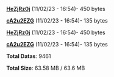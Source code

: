 [**HeZjRz0j**](/data/HeZjRz0j.txt) (11/02/23 - 16:54)- 450 bytes

[**cA2u2EZG**](/data/cA2u2EZG.txt) (11/02/23 - 16:54)- 135 bytes

[**HeZjRz0j**](/data/HeZjRz0j.txt) (11/02/23 - 16:54)- 450 bytes

[**cA2u2EZG**](/data/cA2u2EZG.txt) (11/02/23 - 16:54)- 135 bytes

**Total Datas**: 9461

**Total Size**: 63.58 MB / 63.6 MB